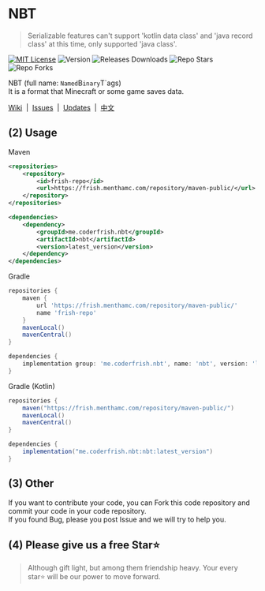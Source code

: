 # NBT

> Serializable features can't support 'kotlin data class' and 'java record class' at this time, only supported 'java class'.

[![MIT License](https://img.shields.io/github/license/CoderFrish/NBT?style=flat-square)](LICENSE)
![Version](https://img.shields.io/badge/version-5.0.0_Lastest-light_green?style=flat-square)
![Releases Downloads](https://img.shields.io/github/downloads/CoderFrish/NBT/total?style=flat-square)
![Repo Stars](https://shields.io/github/stars/CoderFrish/NBT?style=flat-square)
![Repo Forks](https://shields.io/github/forks/CoderFrish/NBT?style=flat-square)

NBT (full name: `Named`B`inary`T`ags)\
It is a format that Minecraft or some game saves data.

<a href="https://github.com/CoderFrish/NBT/wiki">Wiki</a>
&nbsp;|&nbsp;
<a href="https://github.com/CoderFrish/NBT/issues">Issues</a>
&nbsp;|&nbsp;
<a href="https://github.com/CoderFrish/NBT/blob/master/CHANGES.md">Updates</a>
&nbsp;|&nbsp;
[中文](README.md)

## (2) Usage
Maven
```xml
<repositories>
    <repository>
        <id>frish-repo</id>
        <url>https://frish.menthamc.com/repository/maven-public/</url>
    </repository>
</repositories>

<dependencies>
    <dependency>
        <groupId>me.coderfrish.nbt</groupId>
        <artifactId>nbt</artifactId>
        <version>latest_version</version>
    </dependency>
</dependencies>
```

Gradle
```groovy
repositories {
    maven {
        url 'https://frish.menthamc.com/repository/maven-public/'
        name 'frish-repo'
    }
    mavenLocal()
    mavenCentral()
}

dependencies {
    implementation group: 'me.coderfrish.nbt', name: 'nbt', version: 'latest_version'
}
```

Gradle (Kotlin)
```groovy
repositories {
    maven("https://frish.menthamc.com/repository/maven-public/")
    mavenLocal()
    mavenCentral()
}

dependencies {
    implementation("me.coderfrish.nbt:nbt:latest_version")
}
```

## (3) Other
If you want to contribute your code, you can Fork this code repository and commit your code in your code repository.  \
If you found Bug, please you post Issue and we will try to help you.

## (4) Please give us a free Star⭐
> Although gift light, but among them friendship heavy. Your every star⭐ will be our power to move forward.
